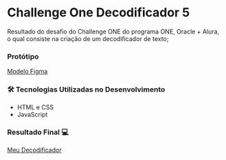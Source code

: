 # Challenge One Decodificador 5
Resultado do desafio do Challenge ONE do programa ONE, Oracle + Alura, o qual consiste na criação de um decodificador de texto;

### Protótipo
[Modelo Figma](https://www.figma.com/file/tvFEYhVfZTjdJ5P24RGV21/Alura-Challenge---Desafio-1---L%C3%B3gica?node-id=16%3A802)

### :hammer_and_wrench: Tecnologias Utilizadas no Desenvolvimento
- HTML e CSS
- JavaScript 

### Resultado Final :computer: 
[Meu Decodificador](https://becaalvarez.github.io/challengeonedecodificador5/)
